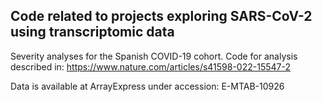 ## Code related to projects exploring SARS-CoV-2 using transcriptomic data

Severity analyses for the Spanish COVID-19 cohort.
Code for analysis described in: https://www.nature.com/articles/s41598-022-15547-2

Data is available at ArrayExpress under accession: E-MTAB-10926
